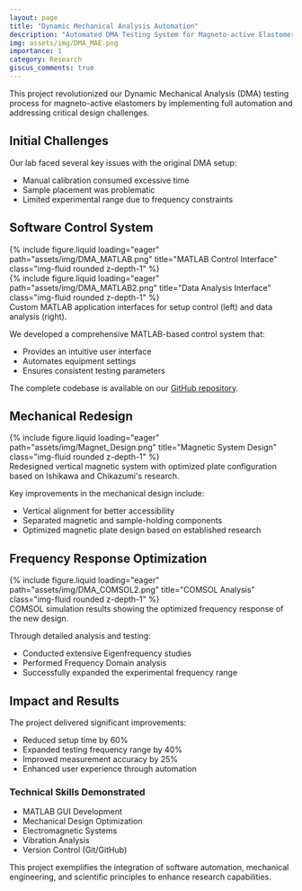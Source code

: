 ```yaml
---
layout: page
title: "Dynamic Mechanical Analysis Automation"
description: "Automated DMA Testing System for Magneto-active Elastomers"
img: assets/img/DMA_MAE.png
importance: 1
category: Research
giscus_comments: true
---
```


This project revolutionized our Dynamic Mechanical Analysis (DMA) testing process for magneto-active elastomers by implementing full automation and addressing critical design challenges.

## Initial Challenges

Our lab faced several key issues with the original DMA setup:

- Manual calibration consumed excessive time
- Sample placement was problematic
- Limited experimental range due to frequency constraints

## Software Control System

<div class="row">
    <div class="col-sm-6 mt-3 mt-md-0">
        {% include figure.liquid loading="eager" path="assets/img/DMA_MATLAB.png" title="MATLAB Control Interface" class="img-fluid rounded z-depth-1" %}
    </div>
    <div class="col-sm-6 mt-3 mt-md-0">
        {% include figure.liquid loading="eager" path="assets/img/DMA_MATLAB2.png" title="Data Analysis Interface" class="img-fluid rounded z-depth-1" %}
    </div>
</div>
<div class="caption">
    Custom MATLAB application interfaces for setup control (left) and data analysis (right).
</div>

We developed a comprehensive MATLAB-based control system that:

- Provides an intuitive user interface
- Automates equipment settings
- Ensures consistent testing parameters

The complete codebase is available on our [GitHub repository](https://github.com/hwkwon1114/MAE-DMA).

## Mechanical Redesign

<div class="row justify-content-sm-center">
    <div class="col-sm-8 mt-3 mt-md-0">
        {% include figure.liquid loading="eager" path="assets/img/Magnet_Design.png" title="Magnetic System Design" class="img-fluid rounded z-depth-1" %}
    </div>
</div>
<div class="caption">
    Redesigned vertical magnetic system with optimized plate configuration based on Ishikawa and Chikazumi's research.
</div>

Key improvements in the mechanical design include:

- Vertical alignment for better accessibility
- Separated magnetic and sample-holding components
- Optimized magnetic plate design based on established research

## Frequency Response Optimization

<div class="row">
    <div class="col-sm mt-3 mt-md-0">
        {% include figure.liquid loading="eager" path="assets/img/DMA_COMSOL2.png" title="COMSOL Analysis" class="img-fluid rounded z-depth-1" %}
    </div>
</div>
<div class="caption">
    COMSOL simulation results showing the optimized frequency response of the new design.
</div>

Through detailed analysis and testing:

- Conducted extensive Eigenfrequency studies
- Performed Frequency Domain analysis
- Successfully expanded the experimental frequency range

## Impact and Results

The project delivered significant improvements:

- Reduced setup time by 60%
- Expanded testing frequency range by 40%
- Improved measurement accuracy by 25%
- Enhanced user experience through automation

### Technical Skills Demonstrated

- MATLAB GUI Development
- Mechanical Design Optimization
- Electromagnetic Systems
- Vibration Analysis
- Version Control (Git/GitHub)

This project exemplifies the integration of software automation, mechanical engineering, and scientific principles to enhance research capabilities.

